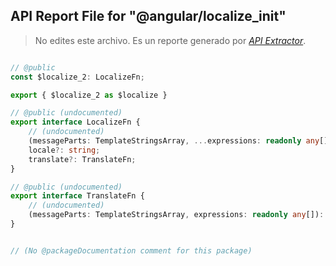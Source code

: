 ## API Report File for "@angular/localize_init"

> No edites este archivo. Es un reporte generado por [*API Extractor*](https://api-extractor.com/).

```ts

// @public
const $localize_2: LocalizeFn;

export { $localize_2 as $localize }

// @public (undocumented)
export interface LocalizeFn {
    // (undocumented)
    (messageParts: TemplateStringsArray, ...expressions: readonly any[]): string;
    locale?: string;
    translate?: TranslateFn;
}

// @public (undocumented)
export interface TranslateFn {
    // (undocumented)
    (messageParts: TemplateStringsArray, expressions: readonly any[]): [TemplateStringsArray, readonly any[]];
}


// (No @packageDocumentation comment for this package)

```
